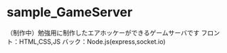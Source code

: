 # sample_GameServer
（制作中）勉強用に制作したエアホッケーができるゲームサーバです
フロント：HTML,CSS,JS
バック：Node.js(express,socket.io)
